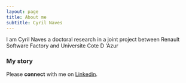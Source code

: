 ```yaml
---
layout: page
title: About me
subtitle: Cyril Naves
---
```


I am Cyril Naves a doctoral research in a joint project between Renault Software Factory and Universite Cote D 'Azur

### My story

Please **connect** with me on [Linkedin](https://www.linkedin.com/in/cyril-naves/).
